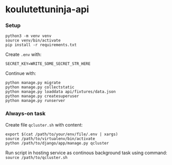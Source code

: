 # koulutettuninja-api

### Setup

```
python3 -m venv venv
source venv/bin/activate
pip install -r requirements.txt
```

Create `.env` with:
```
SECRET_KEY=WRITE_SOME_SECRET_STR_HERE
```

Continue with:
```
python manage.py migrate
python manage.py collectstatic
python manage.py loaddata api/fixtures/data.json
python manage.py createsuperuser
python manage.py runserver
```

### Always-on task

Create file `qcluster.sh` with content:

```
export $(cat /path/to/your/env/file/.env | xargs)
source /path/to/virtualenv/bin/activate
python /path/to/django/app/manage.py qcluster
```

Run script in hosting service as continous background task using command: `source /path/to/qcluster.sh`